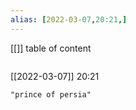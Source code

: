 ```yaml
---
alias: [2022-03-07,20:21,]
---
```

[[]]
table of content
```toc
```

[[2022-03-07]] 20:21

```query
"prince of persia"
```